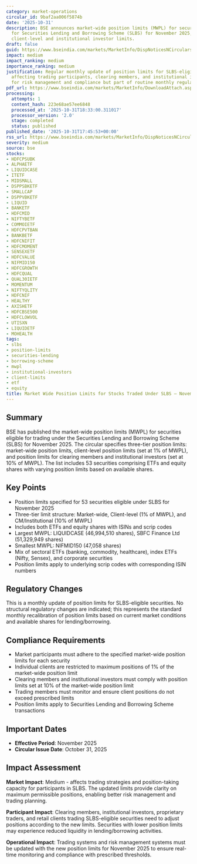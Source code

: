 ```yaml
---
category: market-operations
circular_id: 9baf2aa006f5874b
date: '2025-10-31'
description: BSE announces market-wide position limits (MWPL) for securities eligible
  for Securities Lending and Borrowing Scheme (SLBS) for November 2025, including
  client-level and institutional investor limits.
draft: false
guid: https://www.bseindia.com/markets/MarketInfo/DispNoticesNCirculars.aspx?Noticeid={414129F1-4AD6-4103-8C12-F222EC191373}&noticeno=20251031-66&dt=10/31/2025&icount=66&totcount=66&flag=0
impact: medium
impact_ranking: medium
importance_ranking: medium
justification: Regular monthly update of position limits for SLBS-eligible securities
  affecting trading participants, clearing members, and institutional investors. Important
  for risk management and compliance but part of routine monthly regulatory framework.
pdf_url: https://www.bseindia.com/markets/MarketInfo/DownloadAttach.aspx?id=20251031-66&attachedId=27bf47f4-9d5a-4f21-8dd6-f84cd8b5dff4
processing:
  attempts: 1
  content_hash: 223e68ae57ee6848
  processed_at: '2025-10-31T18:33:00.311017'
  processor_version: '2.0'
  stage: completed
  status: published
published_date: '2025-10-31T17:45:53+00:00'
rss_url: https://www.bseindia.com/markets/MarketInfo/DispNoticesNCirculars.aspx?Noticeid={414129F1-4AD6-4103-8C12-F222EC191373}&noticeno=20251031-66&dt=10/31/2025&icount=66&totcount=66&flag=0
severity: medium
source: bse
stocks:
- HDFCPSUBK
- ALPHAETF
- LIQUIDCASE
- ITETF
- MIDSMALL
- DSPPSBKETF
- SMALLCAP
- DSPPVBKETF
- LIQUID
- BANKETF
- HDFCMID
- NIFTYBETF
- COMMOIETF
- HDFCPVTBAN
- BANKBETF
- HDFCNIFIT
- HDFCMOMENT
- SENSEXETF
- HDFCVALUE
- NIFMID150
- HDFCGROWTH
- HDFCQUAL
- QUAL30IETF
- MOMENTUM
- NIFTYQLITY
- HDFCNIF
- HEALTHY
- AXISHETF
- HDFCBSE500
- HDFCLOWVOL
- UTISXN
- LIQUIDETF
- MOHEALTH
tags:
- slbs
- position-limits
- securities-lending
- borrowing-scheme
- mwpl
- institutional-investors
- client-limits
- etf
- equity
title: Market Wide Position Limits for Stocks Traded Under SLBS – November 2025
---
```


## Summary

BSE has published the market-wide position limits (MWPL) for securities eligible for trading under the Securities Lending and Borrowing Scheme (SLBS) for November 2025. The circular specifies three-tier position limits: market-wide position limits, client-level position limits (set at 1% of MWPL), and position limits for clearing members and institutional investors (set at 10% of MWPL). The list includes 53 securities comprising ETFs and equity shares with varying position limits based on available shares.

## Key Points

- Position limits specified for 53 securities eligible under SLBS for November 2025
- Three-tier limit structure: Market-wide, Client-level (1% of MWPL), and CM/Institutional (10% of MWPL)
- Includes both ETFs and equity shares with ISINs and scrip codes
- Largest MWPL: LIQUIDCASE (46,994,510 shares), SBFC Finance Ltd (51,329,949 shares)
- Smallest MWPL: NIFMID150 (47,058 shares)
- Mix of sectoral ETFs (banking, commodity, healthcare), index ETFs (Nifty, Sensex), and corporate securities
- Position limits apply to underlying scrip codes with corresponding ISIN numbers

## Regulatory Changes

This is a monthly update of position limits for SLBS-eligible securities. No structural regulatory changes are indicated; this represents the standard monthly recalibration of position limits based on current market conditions and available shares for lending/borrowing.

## Compliance Requirements

- Market participants must adhere to the specified market-wide position limits for each security
- Individual clients are restricted to maximum positions of 1% of the market-wide position limit
- Clearing members and institutional investors must comply with position limits set at 10% of the market-wide position limit
- Trading members must monitor and ensure client positions do not exceed prescribed limits
- Position limits apply to Securities Lending and Borrowing Scheme transactions

## Important Dates

- **Effective Period**: November 2025
- **Circular Issue Date**: October 31, 2025

## Impact Assessment

**Market Impact**: Medium - affects trading strategies and position-taking capacity for participants in SLBS. The updated limits provide clarity on maximum permissible positions, enabling better risk management and trading planning.

**Participant Impact**: Clearing members, institutional investors, proprietary traders, and retail clients trading SLBS-eligible securities need to adjust positions according to the new limits. Securities with lower position limits may experience reduced liquidity in lending/borrowing activities.

**Operational Impact**: Trading systems and risk management systems must be updated with the new position limits for November 2025 to ensure real-time monitoring and compliance with prescribed thresholds.